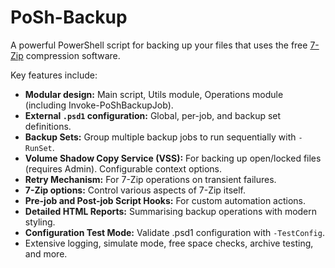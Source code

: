 # PoSh-Backup
A powerful PowerShell script for backing up your files that uses the free [7-Zip](https://www.7-zip.org/) compression software.

Key features include:
- **Modular design:** Main script, Utils module, Operations module (including Invoke-PoShBackupJob).
- **External `.psd1` configuration:** Global, per-job, and backup set definitions.
- **Backup Sets:** Group multiple backup jobs to run sequentially with `-RunSet`.
- **Volume Shadow Copy Service (VSS):** For backing up open/locked files (requires Admin). Configurable context options.
- **Retry Mechanism:** For 7-Zip operations on transient failures.
- **7-Zip options:** Control various aspects of 7-Zip itself.
- **Pre-job and Post-job Script Hooks:** For custom automation actions.
- **Detailed HTML Reports:** Summarising backup operations with modern styling.
- **Configuration Test Mode:** Validate .psd1 configuration with `-TestConfig`.
- Extensive logging, simulate mode, free space checks, archive testing, and more.

